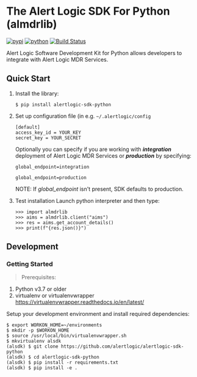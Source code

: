 # The Alert Logic SDK For Python (almdrlib)

[![pypi](https://img.shields.io/pypi/v/alertlogic-sdk-python.svg)](https://pypi.python.org/pypi/alertlogic-sdk-python)
[![python](https://img.shields.io/pypi/pyversions/alertlogic-sdk-python.svg)](https://pypi.python.org/pypi/alertlogic-sdk-python)
[![Build Status](https://travis-ci.com/alertlogic/alertlogic-sdk-python.svg?branch=master)](https://travis-ci.com/alertlogic/alertlogic-sdk-python)

Alert Logic Software Development Kit for Python allows developers to integrate with Alert Logic MDR Services.

## Quick Start
1. Install the library:

	```$ pip install alertlogic-sdk-python```

2. Set up configuration file (in e.g. ```~/.alertlogic/config```

	```
	[default]
	access_key_id = YOUR_KEY
	secret_key = YOUR_SECRET
	```

	Optionally you can specify if you are working with ***integration*** deployment of Alert Logic MDR Services or ***production*** by specifying:

	```
	global_endpoint=integration
	```

	```
	global_endpoint=production
	```

	NOTE: If *global_endpoint* isn't present, SDK defaults to production.

3. Test installation
Launch python interpreter and then type:

	```
	>>> import almdrlib
	>>> aims = almdrlib.client("aims")
	>>> res = aims.get_account_details()
	>>> print(f"{res.json()}")
	```


## Development

### Getting Started
> Prerequisites:
>
1. Python v3.7 or older
2. virtualenv or virtualenvwrapper <https://virtualenvwrapper.readthedocs.io/en/latest/>
>

Setup your development environment and install required dependencies:

```
$ export WORKON_HOME=~/environments
$ mkdir -p $WORKON_HOME
$ source /usr/local/bin/virtualenvwrapper.sh
$ mkvirtualenv alsdk
(alsdk) $ git clone https://github.com/alertlogic/alertlogic-sdk-python
(alsdk) $ cd alertlogic-sdk-python
(alsdk) $ pip install -r requirements.txt
(alsdk) $ pip install -e .
```
